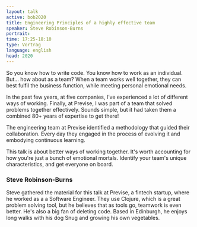 ```yaml
---
layout: talk
active: bob2020
title: Engineering Principles of a highly effective team
speaker: Steve Robinson-Burns
portrait:
time: 17:25-18:10
type: Vortrag
language: english
head: 2020
---
```


So you know how to write code. You know how to work as an
individual. But... how about as a team? When a team works well
together, they can best fulfil the business function, while meeting
personal emotional needs.

In the past few years, at five companies, I’ve experienced a lot of
different ways of working. Finally, at Previse, I was part of a team that
solved problems together effectively. Sounds simple, but it had taken them
a combined 80+ years of expertise to get there!

The engineering team at Previse identified a methodology that guided their
collaboration. Every day they engaged in the process of evolving it and
embodying continuous learning.

This talk is about better ways of working together. It's worth
accounting for how you're just a bunch of emotional mortals. Identify
your team's unique characteristics, and get everyone on board.

### Steve Robinson-Burns

Steve gathered the material for this talk at Previse, a fintech
startup, where he worked as a a Software
Engineer. They use Clojure, which is a great problem solving tool, but
he believes that as tools go, teamwork is even better. He's also a big
fan of deleting code. Based in Edinburgh, he enjoys long walks with
his dog Snug and growing his own vegetables.
